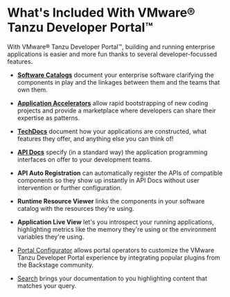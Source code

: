 # What's Included With VMware® Tanzu Developer Portal™

With VMware® Tanzu Developer Portal™, building and running enterprise applications is easier and more fun thanks to several developer-focussed features. 

* [**Software Catalogs**](../get-started/#home-discover-your-software-catalog) document your enterprise software clarifying the components in play and the linkages between them and the teams that own them.

* [**Application Accelerators**](../get-started/#create-start-a-new-project) allow rapid bootstrapping of new coding projects and provide a marketplace where developers can share their expertise as patterns. 

* [**TechDocs**](../get-started/#docs-browse-your-technical-documentation) document how your applications are constructed, what features they offer, and anything else you can think of!

* [**API Docs**](../get-started/#apis-locate-your-apis) specify (in a standard way) the application programming interfaces on offer to your development teams. 

* **API Auto Registration** can automatically register the APIs of compatible components so they show up instantly in API Docs without user intervention or further configuration.

* **Runtime Resource Viewer** links the components in your software catalog with the resources they're using.

* **Application Live View** let's you introspect your running applications, highlighting metrics like the memory they're using or the environment variables they're using.

* [Portal Configurator](../why-choose-tdp/#reason-2-bring-your-favorite-backstage-plugins) allows portal operators to customize the VMware Tanzu Developer Portal experience by integrating popular plugins from the Backstage community.

* [Search](../get-started/#search-find-what-you-need) brings your documentation to you highlighting content that matches your query.


